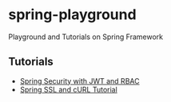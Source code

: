 # spring-playground

Playground and Tutorials on Spring Framework

## Tutorials

-   [Spring Security with JWT and RBAC](/tree/main/security-security-jwt-rbac)
-   [Spring SSL and cURL Tutorial](/tree/main/spring-ssl-test)
